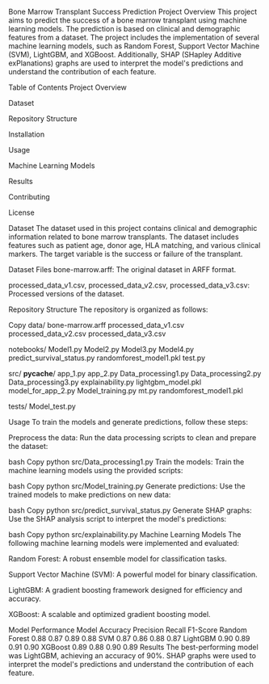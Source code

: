 Bone Marrow Transplant Success Prediction
Project Overview
This project aims to predict the success of a bone marrow transplant using machine learning models. The prediction is based on clinical and demographic features from a dataset. The project includes the implementation of several machine learning models, such as Random Forest, Support Vector Machine (SVM), LightGBM, and XGBoost. Additionally, SHAP (SHapley Additive exPlanations) graphs are used to interpret the model's predictions and understand the contribution of each feature.

Table of Contents
Project Overview

Dataset

Repository Structure

Installation

Usage

Machine Learning Models

Results

Contributing

License

Dataset
The dataset used in this project contains clinical and demographic information related to bone marrow transplants. The dataset includes features such as patient age, donor age, HLA matching, and various clinical markers. The target variable is the success or failure of the transplant.

Dataset Files
bone-marrow.arff: The original dataset in ARFF format.

processed_data_v1.csv, processed_data_v2.csv, processed_data_v3.csv: Processed versions of the dataset.

Repository Structure
The repository is organized as follows:

Copy
data/
    bone-marrow.arff
    processed_data_v1.csv
    processed_data_v2.csv
    processed_data_v3.csv

notebooks/
    Model1.py
    Model2.py
    Model3.py
    Model4.py
    predict_survival_status.py
    randomforest_model1.pkl
    test.py

src/
    __pycache__/
    app_1.py
    app_2.py
    Data_processing1.py
    Data_processing2.py
    Data_processing3.py
    explainability.py
    lightgbm_model.pkl
    model_for_app_2.py
    Model_training.py
    mt.py
    randomforest_model1.pkl

tests/
    Model_test.py


Usage
To train the models and generate predictions, follow these steps:

Preprocess the data:
Run the data processing scripts to clean and prepare the dataset:

bash
Copy
python src/Data_processing1.py
Train the models:
Train the machine learning models using the provided scripts:

bash
Copy
python src/Model_training.py
Generate predictions:
Use the trained models to make predictions on new data:

bash
Copy
python src/predict_survival_status.py
Generate SHAP graphs:
Use the SHAP analysis script to interpret the model's predictions:

bash
Copy
python src/explainability.py
Machine Learning Models
The following machine learning models were implemented and evaluated:

Random Forest: A robust ensemble model for classification tasks.

Support Vector Machine (SVM): A powerful model for binary classification.

LightGBM: A gradient boosting framework designed for efficiency and accuracy.

XGBoost: A scalable and optimized gradient boosting model.

Model Performance
Model	Accuracy	Precision	Recall	F1-Score
Random Forest	0.88	0.87	0.89	0.88
SVM	0.87	0.86	0.88	0.87
LightGBM	0.90	0.89	0.91	0.90
XGBoost	0.89	0.88	0.90	0.89
Results
The best-performing model was LightGBM, achieving an accuracy of 90%. SHAP graphs were used to interpret the model's predictions and understand the contribution of each feature.
